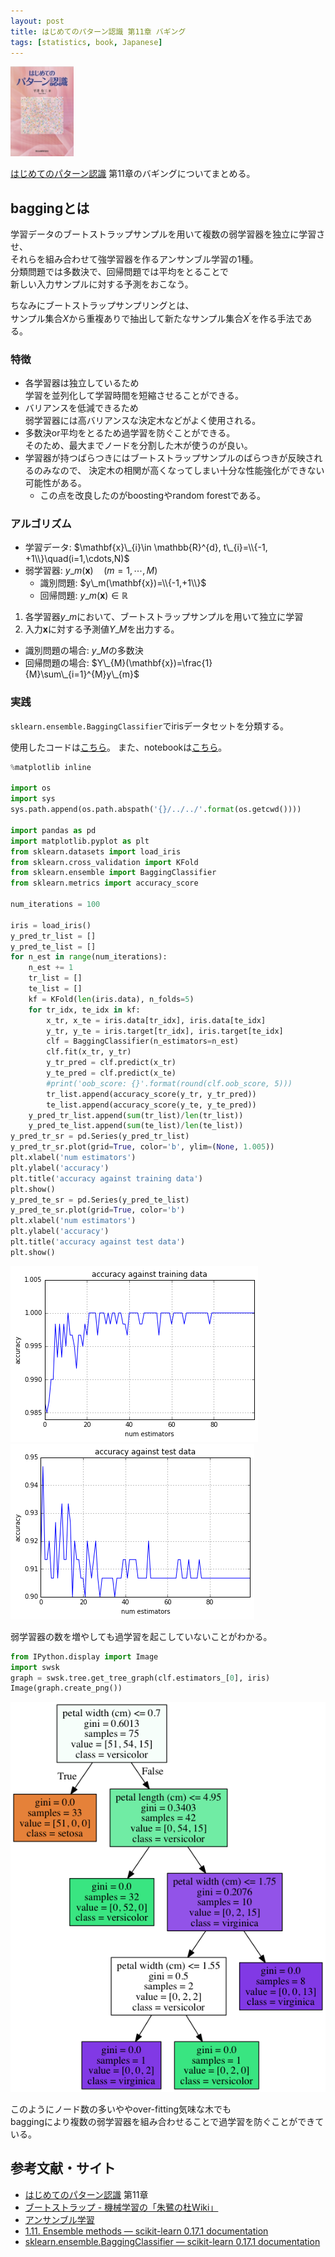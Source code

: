 ```yaml
---
layout: post
title: はじめてのパターン認識 第11章 バギング
tags: [statistics, book, Japanese]
---
```


<div class='post-img'>
  <img src="/assets/images/hajipata/cover.jpg" width="20%">
</div>

[はじめてのパターン認識](https://www.morikita.co.jp/books/book/2235) 第11章のバギングについてまとめる。

<!-- more -->


## baggingとは

学習データのブートストラップサンプルを用いて複数の弱学習器を独立に学習させ、  
それらを組み合わせて強学習器を作るアンサンブル学習の1種。  
分類問題では多数決で、回帰問題では平均をとることで  
新しい入力サンプルに対する予測をおこなう。

ちなみにブートストラップサンプリングとは、  
サンプル集合$X$から重複ありで抽出して新たなサンプル集合$X^{'}$を作る手法である。


### 特徴

* 各学習器は独立しているため  
  学習を並列化して学習時間を短縮させることができる。
* バリアンスを低減できるため  
  弱学習器には高バリアンスな決定木などがよく使用される。
* 多数決or平均をとるため過学習を防ぐことができる。  
  そのため、最大までノードを分割した木が使うのが良い。
* 学習器が持つばらつきにはブートストラップサンプルのばらつきが反映されるのみなので、
決定木の相関が高くなってしまい十分な性能強化ができない可能性がある。
  - この点を改良したのがboostingやrandom forestである。

### アルゴリズム

* 学習データ: $\mathbf{x}\_{i}\in \mathbb{R}^{d}, t\_{i}=\\{-1, +1\\}\quad(i=1,\cdots,N)$
* 弱学習器: $y\_m(\mathbf{x})\quad(m=1,\cdots,M)$
  - 識別問題: $y\_m(\mathbf{x})=\\{-1,+1\\}$
  - 回帰問題: $y\_m(\mathbf{x})\in\mathbb{R}$

1. 各学習器$y\_{m}$において、ブートストラップサンプルを用いて独立に学習
2. 入力$\mathbf{x}$に対する予測値$Y\_{M}$を出力する。
  - 識別問題の場合: $y\_{M}$の多数決
  - 回帰問題の場合: $Y\_{M}(\mathbf{x})=\frac{1}{M}\sum\_{i=1}^{M}y\_{m}$

### 実践

`sklearn.ensemble.BaggingClassifier`でirisデータセットを分類する。

使用したコードは[こちら](https://github.com/ysk24ok/swsk)。
また、notebookは[こちら](https://github.com/ysk24ok/swsk/blob/master/notebooks/bagging.ipynb)。

```python
%matplotlib inline

import os
import sys
sys.path.append(os.path.abspath('{}/../../'.format(os.getcwd())))

import pandas as pd
import matplotlib.pyplot as plt
from sklearn.datasets import load_iris
from sklearn.cross_validation import KFold
from sklearn.ensemble import BaggingClassifier
from sklearn.metrics import accuracy_score

num_iterations = 100

iris = load_iris()
y_pred_tr_list = []
y_pred_te_list = []
for n_est in range(num_iterations):
    n_est += 1
    tr_list = []
    te_list = []
    kf = KFold(len(iris.data), n_folds=5)
    for tr_idx, te_idx in kf:
        x_tr, x_te = iris.data[tr_idx], iris.data[te_idx]
        y_tr, y_te = iris.target[tr_idx], iris.target[te_idx]
        clf = BaggingClassifier(n_estimators=n_est)
        clf.fit(x_tr, y_tr)
        y_tr_pred = clf.predict(x_tr)
        y_te_pred = clf.predict(x_te)
        #print('oob_score: {}'.format(round(clf.oob_score, 5)))
        tr_list.append(accuracy_score(y_tr, y_tr_pred))
        te_list.append(accuracy_score(y_te, y_te_pred))
    y_pred_tr_list.append(sum(tr_list)/len(tr_list))
    y_pred_te_list.append(sum(te_list)/len(te_list))
y_pred_tr_sr = pd.Series(y_pred_tr_list)
y_pred_tr_sr.plot(grid=True, color='b', ylim=(None, 1.005))
plt.xlabel('num estimators')
plt.ylabel('accuracy')
plt.title('accuracy against training data')
plt.show()
y_pred_te_sr = pd.Series(y_pred_te_list)
y_pred_te_sr.plot(grid=True, color='b')
plt.xlabel('num estimators')
plt.ylabel('accuracy')
plt.title('accuracy against test data')
plt.show()
```

![png](/assets/images/hajipata/11/bagging_0_0.png)
![png](/assets/images/hajipata/11/bagging_0_1.png)


弱学習器の数を増やしても過学習を起こしていないことがわかる。


```python
from IPython.display import Image
import swsk
graph = swsk.tree.get_tree_graph(clf.estimators_[0], iris)
Image(graph.create_png())
```

![png](/assets/images/hajipata/11/bagging_1_0.png)

このようにノード数の多いややover-fitting気味な木でも  
baggingにより複数の弱学習器を組み合わせることで過学習を防ぐことができている。


## 参考文献・サイト

* [はじめてのパターン認識](https://www.morikita.co.jp/books/book/2235) 第11章
* [ブートストラップ - 機械学習の「朱鷺の杜Wiki」](http://ibisforest.org/index.php?%E3%83%96%E3%83%BC%E3%83%88%E3%82%B9%E3%83%88%E3%83%A9%E3%83%83%E3%83%97)
* [アンサンブル学習](http://www.slideshare.net/holidayworking/ss-11948523)
* [1.11. Ensemble methods — scikit-learn 0.17.1 documentation](http://scikit-learn.org/stable/modules/ensemble.html)
* [sklearn.ensemble.BaggingClassifier — scikit-learn 0.17.1 documentation](http://scikit-learn.org/stable/modules/generated/sklearn.ensemble.BaggingClassifier.html#sklearn.ensemble.BaggingClassifier)
